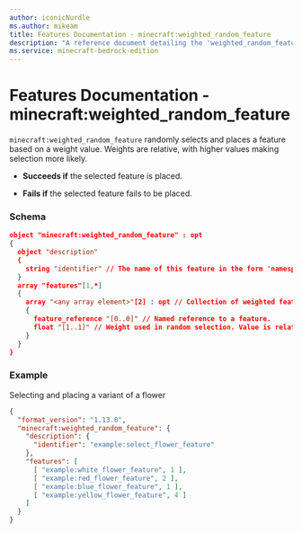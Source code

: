 ```yaml
---
author: iconicNurdle
ms.author: mikeam
title: Features Documentation - minecraft:weighted_random_feature
description: "A reference document detailing the 'weighted_random_feature' feature"
ms.service: minecraft-bedrock-edition
---
```


# Features Documentation - minecraft:weighted_random_feature

`minecraft:weighted_random_feature` randomly selects and places a feature based on a weight value. Weights are relative, with higher values making selection more likely.

- **Succeeds if** the selected feature is placed.

- **Fails if** the selected feature fails to be placed.

### Schema

```json
object "minecraft:weighted_random_feature" : opt
{
  object "description"
  {
    string "identifier" // The name of this feature in the form 'namespace_name:feature_name'. 'feature_name' must match the filename.
  }
  array "features"[1,*]
  {
    array "<any array element>"[2] : opt // Collection of weighted features that placement will select from.
    {
      feature_reference "[0..0]" // Named reference to a feature.
      float "[1..1]" // Weight used in random selection. Value is relative to other weights in the collection.
    }
  }
}
```

### Example

Selecting and placing a variant of a flower

```json
{
  "format_version": "1.13.0",
  "minecraft:weighted_random_feature": {
    "description": {
      "identifier": "example:select_flower_feature"
    },
    "features": [
      [ "example:white_flower_feature", 1 ],
      [ "example:red_flower_feature", 2 ],
      [ "example:blue_flower_feature", 1 ],
      [ "example:yellow_flower_feature", 4 ]
    ]
  }
}
```
